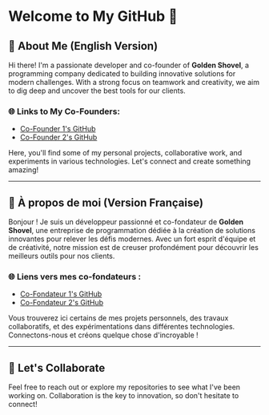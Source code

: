 # Welcome to My GitHub 👋

## 🌟 About Me (English Version)
Hi there! I'm a passionate developer and co-founder of **Golden Shovel**, a programming company dedicated to building innovative solutions for modern challenges. With a strong focus on teamwork and creativity, we aim to dig deep and uncover the best tools for our clients.

### 🌐 Links to My Co-Founders:
- [Co-Founder 1's GitHub](https://github.com/Dournovo-M)
- [Co-Founder 2's GitHub](https://github.com/cholisam)

Here, you'll find some of my personal projects, collaborative work, and experiments in various technologies. Let's connect and create something amazing!

---

## 🌟 À propos de moi (Version Française)
Bonjour ! Je suis un développeur passionné et co-fondateur de **Golden Shovel**, une entreprise de programmation dédiée à la création de solutions innovantes pour relever les défis modernes. Avec un fort esprit d'équipe et de créativité, notre mission est de creuser profondément pour découvrir les meilleurs outils pour nos clients.

### 🌐 Liens vers mes co-fondateurs :
- [Co-Fondateur 1's GitHub](https://github.com/Dournovo-M)
- [Co-Fondateur 2's GitHub](https://github.com/cholisam)

Vous trouverez ici certains de mes projets personnels, des travaux collaboratifs, et des expérimentations dans différentes technologies. Connectons-nous et créons quelque chose d'incroyable !

---

## 🌱 Let's Collaborate
Feel free to reach out or explore my repositories to see what I've been working on. Collaboration is the key to innovation, so don't hesitate to connect!


